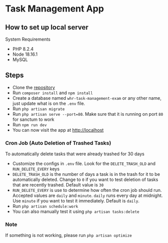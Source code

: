 # Task Management App

## How to set up local server
System Requirements
* PHP 8.2.4
* Node 18.16.1
* MySQL

## Steps
* Clone the <a href="https://github.com/nadlambino/whr-task-management-exam.git">repository</a>
* Run `composer install` and `npm install`
* Create a database named `whr-task-management-exam` or any other name, just update what is on the `.env` file.
* Run `php artisan migrate`
* Run `php artisan serve --port=80`. Make sure that it is running on port `80` for sanctum to work
* Run `npm run dev`
* You can now visit the app at <a href="http://localhost">http://localhost</a>

### Cron Job (Auto Deletion of Trashed Tasks)
To automatically delete tasks that were already trashed for 30 days
* Customize the configs in `.env` file. Look for the `DELETE_TRASH_OLD` and `RUN_DELETE_EVERY` keys
* `DELETE_TRASH_OLD` is the number of days a task is in the trash for it to be automatically deleted. 
Change to `0` if you want to test deletion of tasks that are recently trashed.
Default value is `30`
* `RUN_DELETE_EVERY` is use to determine how often the cron job should run. 
Accepted values are `daily` and `minute`. 
`daily` runs every day at midnight.
Use `minute` if you want to test it immediately.
Default is `daily`.
* Run `php artisan schedule:work`
* You can also manually test it using `php artisan tasks:delete`

### Note
If something is not working, please run `php artisan optimize`
